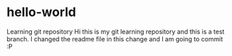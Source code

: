 # hello-world
Learning git repository
Hi this is my git learning repository and this is a test branch. 
I changed the readme file in this change and I am going to commit :P
